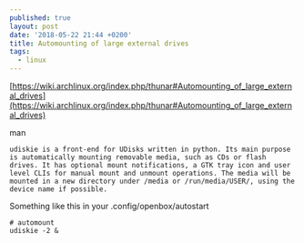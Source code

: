 ```yaml
---
published: true
layout: post
date: '2018-05-22 21:44 +0200'
title: Automounting of large external drives
tags:
  - linux
---
```

[https://wiki.archlinux.org/index.php/thunar#Automounting_of_large_external_drives](https://wiki.archlinux.org/index.php/thunar#Automounting_of_large_external_drives)

man

    udiskie is a front-end for UDisks written in python. Its main purpose is automatically mounting removable media, such as CDs or flash drives. It has optional mount notifications, a GTK tray icon and user level CLIs for manual mount and unmount operations. The media will be mounted in a new directory under /media or /run/media/USER/, using the device name if possible.
    
Something like this in your .config/openbox/autostart

	# automount
	udiskie -2 &

